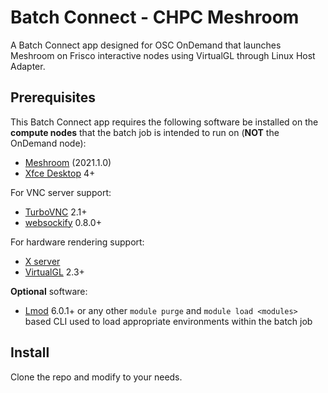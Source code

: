 # Batch Connect - CHPC Meshroom


A Batch Connect app designed for OSC OnDemand that launches Meshroom on Frisco interactive nodes using VirtualGL through Linux Host Adapter.

## Prerequisites

This Batch Connect app requires the following software be installed on the
**compute nodes** that the batch job is intended to run on (**NOT** the
OnDemand node):

- [Meshroom] (2021.1.0)
- [Xfce Desktop] 4+

For VNC server support:

- [TurboVNC] 2.1+
- [websockify] 0.8.0+

For hardware rendering support:

- [X server]
- [VirtualGL] 2.3+

**Optional** software:

- [Lmod] 6.0.1+ or any other `module purge` and `module load <modules>` based
  CLI used to load appropriate environments within the batch job

[Meshroom]: https://alicevision.org/#meshroom
[Xfce Desktop]: https://xfce.org/
[TurboVNC]: http://www.turbovnc.org/
[websockify]: https://github.com/novnc/websockify
[X server]: https://www.x.org/
[VirtualGL]: http://www.virtualgl.org/
[Lmod]: https://www.tacc.utexas.edu/research-development/tacc-projects/lmod

## Install

Clone the repo and modify to your needs. 

